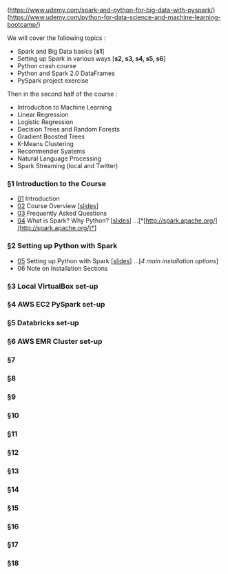 (https://www.udemy.com/spark-and-python-for-big-data-with-pyspark/)
(https://www.udemy.com/python-for-data-science-and-machine-learning-bootcamp/)

We will cover the following topics :

* Spark and Big Data basics [**s1**]
* Setting up Spark in various ways [**s2, s3, s4, s5, s6**]
* Python crash course
* Python and Spark 2.0 DataFrames
* PySpark project exercise

Then in the second half of the course :

* Introduction to Machine Learning
* Linear Regression
* Logistic Regression
* Decision Trees and Random Forests
* Gradient Boosted Trees
* K-Means Clustering
* Recommender Syatems
* Natural Language Processing
* Spark Streaming (local and Twitter)


### §1 Introduction to the Course

* [01](https://www.udemy.com/spark-and-python-for-big-data-with-pyspark/learn/v4/t/lecture/5856256?start=5) Introduction
* [02](https://www.udemy.com/spark-and-python-for-big-data-with-pyspark/learn/v4/t/lecture/6804318?start=0) Course Overview [[slides](https://docs.google.com/presentation/d/1pRsyibkbWbfWiKRh4hVgxUZlZ6wLKQLkxbUwkIvnauc/edit#slide=id.p)]
* [03](https://www.udemy.com/spark-and-python-for-big-data-with-pyspark/learn/v4/t/lecture/6804316?start=0) Frequently Asked Questions
* [04](https://www.udemy.com/spark-and-python-for-big-data-with-pyspark/learn/v4/t/lecture/6804314?start=0) What is Spark? Why Python? [[slides](https://docs.google.com/presentation/d/1u5FT9oG2lkSP6BKS9xYcHAd-MP17L3KSQFsX44nAzAY/edit#slide=id.p)] ...[*[http://spark.apache.org/](http://spark.apache.org/)*]


### §2 Setting up Python with Spark

* [05](https://www.udemy.com/spark-and-python-for-big-data-with-pyspark/learn/v4/t/lecture/6681692?start=0) Setting up Python with Spark [[slides](https://docs.google.com/presentation/d/1fZErOcKjN3Yq95eD8A716_jw-XnwRAeiNFTF7q74iJM/edit#slide=id.p)] ...[*4 main installation options*]
* 06 Note on Installation Sections


### §3 Local VirtualBox set-up
### §4 AWS EC2 PySpark set-up
### §5 Databricks set-up
### §6 AWS EMR Cluster set-up
### §7
### §8
### §9
### §10
### §11
### §12
### §13
### §14
### §15
### §16
### §17
### §18

